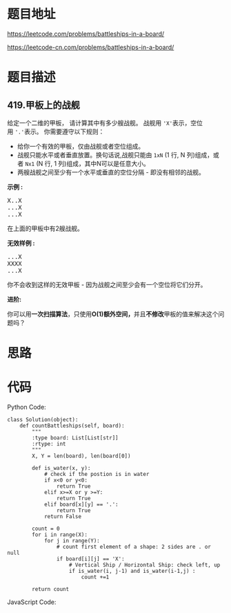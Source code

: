 # 题目地址
https://leetcode.com/problems/battleships-in-a-board/

https://leetcode-cn.com/problems/battleships-in-a-board/
# 题目描述
## 419.甲板上的战舰
<p>给定一个二维的甲板， 请计算其中有多少艘战舰。&nbsp;战舰用&nbsp;<code>&#39;X&#39;</code>表示，空位用&nbsp;<code>&#39;.&#39;</code>表示。&nbsp;你需要遵守以下规则：</p>

<ul>
	<li>给你一个有效的甲板，仅由战舰或者空位组成。</li>
	<li>战舰只能水平或者垂直放置。换句话说,战舰只能由&nbsp;<code>1xN</code> (1 行, N 列)组成，或者&nbsp;<code>Nx1</code> (N 行, 1 列)组成，其中N可以是任意大小。</li>
	<li>两艘战舰之间至少有一个水平或垂直的空位分隔&nbsp;- 即没有相邻的战舰。</li>
</ul>

<p><strong>示例 :</strong></p>

<pre>
X..X
...X
...X
</pre>

<p>在上面的甲板中有2艘战舰。</p>

<p><strong>无效样例 :</strong></p>

<pre>
...X
XXXX
...X
</pre>

<p>你不会收到这样的无效甲板&nbsp;- 因为战舰之间至少会有一个空位将它们分开。</p>

<p><strong>进阶:</strong></p>

<p>你可以用<strong>一次扫描算法</strong>，只使用<strong>O(1)额外空间，</strong>并且<strong>不修改</strong>甲板的值来解决这个问题吗？</p>

# 思路

# 代码
Python Code:

```
class Solution(object):
    def countBattleships(self, board):
        """
        :type board: List[List[str]]
        :rtype: int
        """
        X, Y = len(board), len(board[0])
        
        def is_water(x, y):
            # check if the postion is in water
            if x<0 or y<0:
                return True
            elif x>=X or y >=Y:
                return True
            elif board[x][y] == '.':
                return True
            return False
        
        count = 0
        for i in range(X):
            for j in range(Y):
                # count first element of a shape: 2 sides are . or null
                if board[i][j] == 'X':
                    # Vertical Ship / Horizontal Ship: check left, up
                    if is_water(i, j-1) and is_water(i-1,j) :
                        count +=1
                          
        return count
```
JavaScript Code:

```

```

